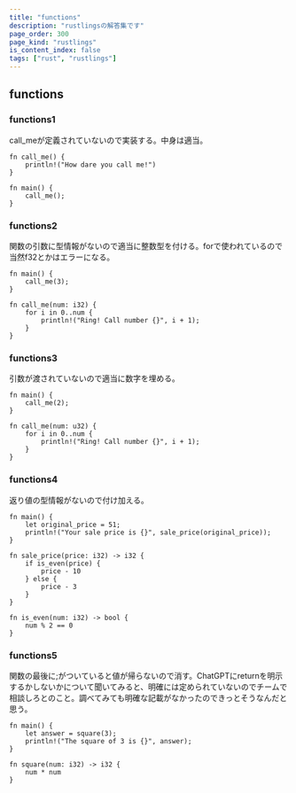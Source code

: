 ```yaml
---
title: "functions"
description: "rustlingsの解答集です"
page_order: 300
page_kind: "rustlings"
is_content_index: false
tags: ["rust", "rustlings"]
---
```


## functions
### functions1
call_meが定義されていないので実装する。中身は適当。
```
fn call_me() {
    println!("How dare you call me!")
}

fn main() {
    call_me();
}
```
### functions2
関数の引数に型情報がないので適当に整数型を付ける。forで使われているので当然f32とかはエラーになる。
```
fn main() {
    call_me(3);
}

fn call_me(num: i32) {
    for i in 0..num {
        println!("Ring! Call number {}", i + 1);
    }
}
```
### functions3
引数が渡されていないので適当に数字を埋める。
```
fn main() {
    call_me(2);
}

fn call_me(num: u32) {
    for i in 0..num {
        println!("Ring! Call number {}", i + 1);
    }
}
```
### functions4
返り値の型情報がないので付け加える。
```
fn main() {
    let original_price = 51;
    println!("Your sale price is {}", sale_price(original_price));
}

fn sale_price(price: i32) -> i32 {
    if is_even(price) {
        price - 10
    } else {
        price - 3
    }
}

fn is_even(num: i32) -> bool {
    num % 2 == 0
}
```
### functions5
関数の最後に;がついていると値が帰らないので消す。ChatGPTにreturnを明示するかしないかについて聞いてみると、明確には定められていないのでチームで相談しろとのこと。調べてみても明確な記載がなかったのできっとそうなんだと思う。
```
fn main() {
    let answer = square(3);
    println!("The square of 3 is {}", answer);
}

fn square(num: i32) -> i32 {
    num * num
}
```